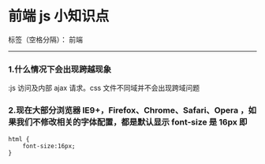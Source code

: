 ﻿# 前端 js 小知识点

标签（空格分隔）： 前端

---

### 1.什么情况下会出现跨越现象

:js 访问及内部 ajax 请求。css 文件不同域并不会出现跨域问题

### 2.现在大部分浏览器 IE9+，Firefox、Chrome、Safari、Opera ，如果我们不修改相关的字体配置，都是默认显示 font-size 是 16px 即

```
html {
    font-size:16px;
}
```
